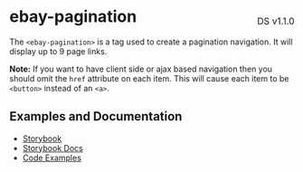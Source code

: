 <h1 style='display: flex; justify-content: space-between; align-items: center;'>
    <span>
        ebay-pagination
    </span>
    <span style='font-weight: normal; font-size: medium; margin-bottom: -15px;'>
        DS v1.1.0
    </span>
</h1>

The `<ebay-pagination>` is a tag used to create a pagination navigation. It will display up to 9 page links.

**Note:** If you want to have client side or ajax based navigation then you should omit the `href` attribute on each item. This will cause each item to be `<button>` instead of an `<a>`.

## Examples and Documentation

-   [Storybook](https://ebay.github.io/ebayui-core/?path=/story/navigation-disclosure-ebay-pagination)
-   [Storybook Docs](https://ebay.github.io/ebayui-core/?path=/docs/navigation-disclosure-ebay-pagination)
-   [Code Examples](https://github.com/eBay/ebayui-core/tree/master/src/components/ebay-pagination/examples)
